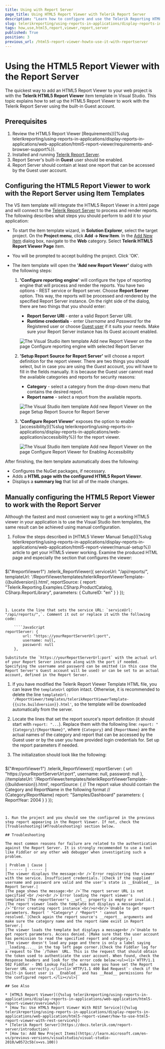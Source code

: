 ```yaml
---
title: Using with Report Server
page_title: Using HTML5 Report Viewer with Telerik Report Server
description: "Learn how to configure and use the Telerik Reporting HTML5 Report Viewer with a Telerik Report Server instance."
slug: telerikreporting/using-reports-in-applications/display-reports-in-applications/web-application/html5-report-viewer/how-to-use-html5-report-viewer-with-report-server
tags: how,use,html5,report,viewer,report,server
published: True
position: 3
previous_url: /html5-report-viewer-howto-use-it-with-reportserver
---
```


# Using the HTML5 Report Viewer with the Report Server

The quickest way to add an HTML5 Report Viewer to your web project is with the __Telerik HTML5 Report Viewer__ item template in Visual Studio. This topic explains how to set up the HTML5 Report Viewer to work with the Telerik Report Server using the built-in Guest account.

## Prerequisites

1. Review the HTML5 Report Viewer [Requirements]({%slug telerikreporting/using-reports-in-applications/display-reports-in-applications/web-application/html5-report-viewer/requirements-and-browser-support%}).
1. Installed and running [Telerik Report Server](https://docs.telerik.com/report-server/introduction).
1. Report Server's built-in __Guest__ user should be enabled.
1. Report Server should contain at least one report that can be accessed by the Guest user account.

## Configuring the HTML5 Report Viewer to work with the Report Server using Item Templates

The VS item template will integrate the HTML5 Report Viewer in a.html page and will connect to the [Telerik Report Server](https://docs.telerik.com/report-server/introduction) to process and render reports. The following describes what steps you should perform to add it to your application:

* To start the item template wizard, in __Solution Explorer__, select the target project. On the __Project menu__, click __Add -> New Item__. In the [Add New Item](https://learn.microsoft.com/en-us/previous-versions/visualstudio/visual-studio-2010/w0572c5b(v=vs.100)) dialog box, navigate to the __Web__ category. Select __Telerik HTML5 Report Viewer Page__ item.
* You will be prompted to accept building the project. Click 'OK'.
* The item template will open the __'Add new Report Viewer'__ dialog with the following steps:

	1. __'Configure reporting engine'__ will configure the type of reporting engine that will process and render the reports. You have two options - REST service or Report server. Choose __Report Server__ option. This way, the reports will be processed and rendered by the specified Report Server instance. On the right side of the dialog, there are two things that you should enter:

		+ __Report Server URI__ - enter a valid Report Server URI.
		+ __Runtime credentials__ - enter _Username_ and _Password_ for the Registered user or choose [Guest user](https://docs.telerik.com/report-server/implementer-guide/user-management/guest-user) if it suits your needs. Make sure your Report Server instance has its Guest account enabled.

		![The Visual Studio item template Add new Report Viewer on the page Configure reporting engine with selected Report Server](images/item-template-reporting-engine-rs.png)

	1. __'Setup Report Source for Report Server'__ will choose a report definition for the report viewer. There are two things you should select, but in case you are using the _Guest_ account, you will have to fill in the fields manually. It is because the Guest user cannot read the available categories and reports for security reasons:

		+ __Category__ - select a category from the drop-down menu that contains the desired report.
		+ __Report name__ - select a report from the available reports.

		![The Visual Studio item template Add new Report Viewer on the page Setup Report Source for Report Server](images/item-template-report-source-rs.png)

	1. __'Configure Report Viewer'__ exposes the option to enable [accessibility]({%slug telerikreporting/using-reports-in-applications/display-reports-in-applications/web-application/accessibility%}) for the report viewer.

		![The Visual Studio item template Add new Report Viewer on the page Configure Report Viewer for Enabling Accessibility](images/item-template-accessibility.png)

After finishing, the item template automatically does the following:

* Configures the NuGet packages, if necessary.
* Adds a __HTML page with the configured HTML5 Report Viewer__.
* Displays a __summary log__ that list all of the made changes.

## Manually configuring the HTML5 Report Viewer to work with the Report Server

Although the fastest and most convenient way to get a working HTML5 viewer in your application is to use the Visual Studio item templates, the same result can be achieved using manual configuration.

1. Follow the steps described in [HTML5 Viewer Manual Setup]({%slug telerikreporting/using-reports-in-applications/display-reports-in-applications/web-application/html5-report-viewer/manual-setup%}) article to get your HTML5 viewer working. Examine the produced HTML page and especially the section that configures the viewer:

	````JavaScript
$("#reportViewer1")
		.telerik_ReportViewer({
			serviceUrl: "/api/reports/",
			templateUrl: '/ReportViewer/templates/telerikReportViewerTemplate-{{buildversion}}.html',
			reportSource: {
				report: "Telerik.Reporting.Examples.CSharp.ProductCatalog, CSharp.ReportLibrary",
				parameters: {
					CultureID: "en"
				}
			}
		});
````


1. Locate the line that sets the service URL: `serviceUrl: "/api/reports/",`. Comment it out or replace it with the following code:

	````JavaScript
reportServer: {
		url: "https://yourReportServerUrl:port",
		username: null,
		password: null
	},
````


	Substitute the `https://yourReportServerUrl:port` with the actual url of your Report Server instance along with the port if needed. Specifying the username and password can be omitted (in this case the Report Server's Guest account will be used) or can be set to an actual account, defined in the Report Server.

1. If you have modified the Telerik Report Viewer Template HTML file, you can leave the `templateUrl` option intact. Otherwise, it is recommended to delete the line `templateUrl: '/ReportViewer/templates/telerikReportViewerTemplate-{{site.buildversion}}.html'`, so the template will be downloaded automatically from the server.
1. Locate the lines that set the report source's report definition (it should start with `report: "...`). Replace them with the following line: `report: "{Category}/{ReportName}"`, where `{Category}` and `{ReportName}` are the actual names of the category and report that can be accessed by the Guest user or by the user you have provided login credentials for. Set up the report parameters if needed.
1. The initialization should look like the following: 

	````JavaScript
$("#reportViewer1")
		.telerik_ReportViewer({
			reportServer: {
				url: "https://yourReportServerUrl:port",
				username: null,
				password: null
			},
			//templateUrl: '/ReportViewer/templates/telerikReportViewerTemplate-{{buildversion}}.html',
			reportSource: {
				// The report value should contain the Category and ReportName in the following format
				// {Category/ReportName}
				report: "Samples/Dashboard"
				parameters: {
					ReportYear: 2004
				}
			}
		});
````


1. Run the project and you should see the configured in the previous step report appearing in the Report Viewer. If not, check the [Troubleshooting](#Troubleshooting) section below.

## Troubleshooting

The most common reasons for failure are related to the authentication against the Report Server. It is strongly recommended to use a tool like Fiddler or any other web debugger when investigating such a problem. 

| Problem | Cause |
| ------ | ------ |
|The viewer displays the message:<br />`Error registering the viewer with the service. Insufficient credentials.`|Check if the supplied username and password are valid and the user's state is __Enabled__ in Report Server.|
|The page shows the message:<br />`The report server URL is not specified`<br />or<br />`Error loading the report viewer's templates`|The reportServer's __url__ property is empty or invalid.|
|The report viewer loads the template but displays a message<br />`"Error creating report instance`<br/>or<br/>`Unable to get report parameters. Report ' *Category* / *Report* ' cannot be resolved.`|Check again the report source's __report__ arguments and make sure the category name and the report name exist in Report Server.|
|The viewer loads the template but displays a message<br />`Unable to get report parameters. Access denied.`|Make sure that the user account has permission to read the specified report and category.|
|The viewer doesn't load any page and there is only a label saying __loading...__ in the top left page corner.|Check the Fiddler log for a request to the `/Token` URL. This is the request that should obtain the token used to authenticate the user account. When found, check the Response headers and look for the error code below:<ul><li>`HTTP/1.1 502 Fiddler - DNS Lookup Failed`- make sure you have set the Report Server URL correctly.</li><li>`HTTP/1.1 400 Bad Request`- check if the built-in Guest user is __Enabled__ and has __Read__ permissions for the configured report.</li></ul>|

## See Also

* [HTML5 Report Viewer]({%slug telerikreporting/using-reports-in-applications/display-reports-in-applications/web-application/html5-report-viewer/overview%})
* [How To: Use HTML5 Report Viewer With REST Service]({%slug telerikreporting/using-reports-in-applications/display-reports-in-applications/web-application/html5-report-viewer/how-to-use-html5-report-viewer-with-rest-service%})
* [Telerik Report Server](https://docs.telerik.com/report-server/introduction)
* [How to: Add New Project Items](https://learn.microsoft.com/en-us/previous-versions/visualstudio/visual-studio-2010/w0572c5b(v=vs.100))
